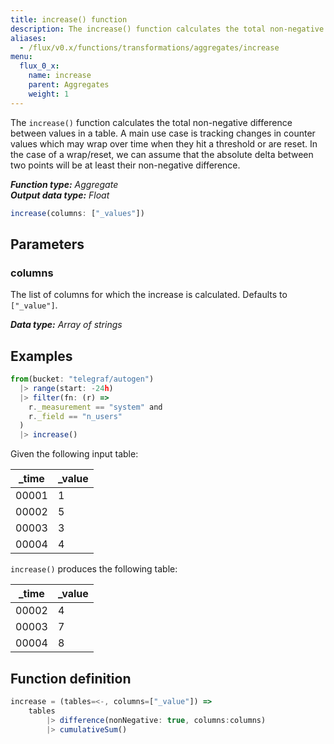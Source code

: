 ```yaml
---
title: increase() function
description: The increase() function calculates the total non-negative difference between values in a table.
aliases:
  - /flux/v0.x/functions/transformations/aggregates/increase
menu:
  flux_0_x:
    name: increase
    parent: Aggregates
    weight: 1
---
```


The `increase()` function calculates the total non-negative difference between values in a table.
A main use case is tracking changes in counter values which may wrap over time
when they hit a threshold or are reset.
In the case of a wrap/reset, we can assume that the absolute delta between two
points will be at least their non-negative difference.

_**Function type:** Aggregate_  
_**Output data type:** Float_

```js
increase(columns: ["_values"])
```

## Parameters

### columns
The list of columns for which the increase is calculated.
Defaults to `["_value"]`.

_**Data type:** Array of strings_

## Examples
```js
from(bucket: "telegraf/autogen")
  |> range(start: -24h)
  |> filter(fn: (r) =>
    r._measurement == "system" and
    r._field == "n_users"
  )
  |> increase()
```

Given the following input table:

| _time | _value |
| ----- | ------ |
| 00001 | 1      |
| 00002 | 5      |
| 00003 | 3      |
| 00004 | 4      |

`increase()` produces the following table:

| _time | _value |
| ----- | ------ |
| 00002 | 4      |
| 00003 | 7      |
| 00004 | 8      |

## Function definition
```js
increase = (tables=<-, columns=["_value"]) =>
	tables
		|> difference(nonNegative: true, columns:columns)
		|> cumulativeSum()
```
